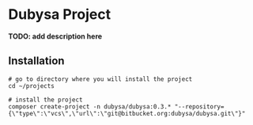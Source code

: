 # Dubysa Project #

**TODO: add description here**

## Installation ##

    # go to directory where you will install the project
    cd ~/projects
    
    # install the project
    composer create-project -n dubysa/dubysa:0.3.* "--repository={\"type\":\"vcs\",\"url\":\"git@bitbucket.org:dubysa/dubysa.git\"}"